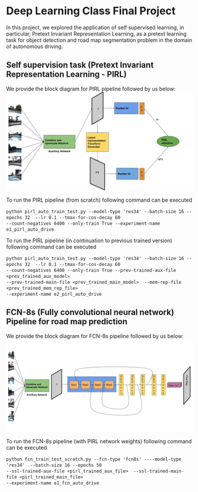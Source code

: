 # Deep Learning Class Final Project

In this project, we explored the application of self supervised learning, in particular, Pretext
Invariant Representation Learning, as a pretext learning task for object detection and road map
segmentation problem in the domain of autonomous driving.

## Self supervision task (Pretext Invariant Representation Learning - PIRL)
We provide the block diagram for PIRL pipeline followed by us below:
![alt text](PIRL-pipeline-diagram.jpg "PIRL block diagram")

To run the PIRL pipeline (from scratch) following command can be executed
```
python pirl_auto_train_test.py --model-type 'res34' --batch-size 16 --epochs 32  --lr 0.1 --tmax-for-cos-decay 60 
--count-negatives 6400 --only-train True --experiment-name e1_pirl_auto_drive
```

To run the PIRL pipeline (in continuation to previous trained version) following command can be executed
```
python pirl_auto_train_test.py --model-type 'res34' --batch-size 16 --epochs 32  --lr 0.1 --tmax-for-cos-decay 60 
--count-negatives 6400 --only-train True --prev-trained-aux-file <prev_trained_aux_model>  
--prev-trained-main-file <prev_trained_main_model>  --mem-rep-file <prev_trained_mem_rep_file> 
--experiment-name e2_pirl_auto_drive
```

## FCN-8s (Fully convolutional neural network) Pipeline for road map prediction
We provide the block diagram for FCN-8s pipeline followed by us below:
![alt text](FCN8s-pipeline.jpg "FCN-8s pipeline block diagram")

To run the FCN-8s pipeline (with PIRL network weights) following command can be executed
```
python fcn_train_test_scratch.py --fcn-type 'fcn8s' ----model-type 'res34'  --batch-size 16 --epochs 50
--ssl-trained-aux-file <pirl_trained_aux_file>  --ssl-trained-main-file <pirl_trained_main_file>
--experiment-name e1_fcn_auto_drive
```


